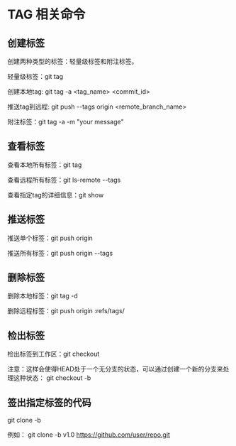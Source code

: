 

# TAG 相关命令

## 创建标签

创建两种类型的标签：轻量级标签和附注标签。

轻量级标签：git tag <tagname>

创建本地tag: git tag -a <tag_name> <commit_id>

推送tag到远程: git push --tags origin <remote_branch_name>

附注标签：git tag -a <tagname> -m "your message"

## 查看标签

查看本地所有标签：git tag

查看远程所有标签：git ls-remote --tags

查看指定tag的详细信息：git show <tag>

## 推送标签

推送单个标签：git push origin <tagname>

推送所有标签：git push origin --tags

## 删除标签

删除本地标签：git tag -d <tagname>

删除远程标签：git push origin :refs/tags/<tagname>

## 检出标签

检出标签到工作区：git checkout <tagname>

注意：这样会使得HEAD处于一个无分支的状态，可以通过创建一个新的分支来处理这种状态： git checkout -b <branchname> <tagname>

## 签出指定标签的代码

git clone -b <tagname> <repository>

例如： git clone -b v1.0 https://github.com/user/repo.git


